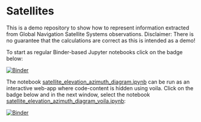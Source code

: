 # Satellites

This is a demo repository to show how to represent information extracted from Global Navigation Satellite Systems observations. Disclaimer: There is no guarantee that the calculations are correct as this is intended as a demo!

To start as regular Binder-based Jupyter notebooks click on the badge below:

[![Binder](https://mybinder.org/badge_logo.svg)](https://mybinder.org/v2/gh/guiwitz/Satellites/master)

The notebook [satellite_elevation_azimuth_diagram.ipynb](satellite_elevation_azimuth_diagram.ipynb) can be run as an interactive web-app where code-content is hidden using voila. Click on the badge below and in the next window, select the notebook [satellite_elevation_azimuth_diagram_voila.ipynb](satellite_elevation_azimuth_diagram_voila.ipynb):

[![Binder](https://mybinder.org/badge_logo.svg)](https://mybinder.org/v2/gh/guiwitz/Satellites/master?urlpath=voila)


